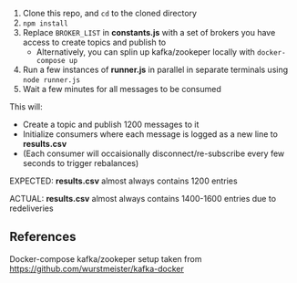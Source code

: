 1. Clone this repo, and `cd` to the cloned directory
2. `npm install`
3. Replace `BROKER_LIST` in **constants.js** with a set of brokers you have access to create topics and publish to
   - Alternatively, you can splin up kafka/zookeper locally with `docker-compose up`
4. Run a few instances of **runner.js** in parallel in separate terminals using `node runner.js`
5. Wait a few minutes for all messages to be consumed

This will:

- Create a topic and publish 1200 messages to it
- Initialize consumers where each message is logged as a new line to **results.csv**
- (Each consumer will occaisionally disconnect/re-subscribe every few seconds to trigger rebalances)

EXPECTED: **results.csv** almost always contains 1200 entries

ACTUAL: **results.csv** almost always contains 1400-1600 entries due to redeliveries

## References

Docker-compose kafka/zookeper setup taken from https://github.com/wurstmeister/kafka-docker